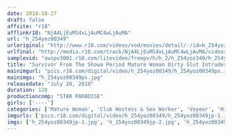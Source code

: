 ```yaml
---
date: 2018-10-27
draft: false
affsite: "r18"
afflinkr18: "NjA4LjEuMS4xLjAuMC4wLjAuMA"
url: "h_254yoz00349"
urloriginal: "http://www.r18.com/videos/vod/movies/detail/-/id=h_254yoz00349"
urlfinal: "http://media.r18.com/track/NjA4LjEuMS4xLjAuMC4wLjAuMA/videos/vod/movies/detail/-/id=h_254yoz00349"
samplevid: "awspv3001.r18.com/litevideo/freepv/h/h_2/h_254yoz349/h_254yoz349_dmb_w.mp4"
title: "Survivor From The Showa Period Mature Woman Dirty Slut Intruder Peeping"
mainimgurl: "pics.r18.com/digital/video/h_254yoz00349/h_254yoz00349ps.jpg"
mainimgs: "h_254yoz00349ps.jpg"
releasedate: "July 20, 2018"
duration: 120
productioncomp: "STAR PARADISE"
girls: ['----']
categories: ['Mature Woman', 'Club Hostess & Sex Worker', 'Voyeur', 'Hi-Def']
imgurls: ['pics.r18.com/digital/video/h_254yoz00349/h_254yoz00349jp-1.jpg', 'pics.r18.com/digital/video/h_254yoz00349/h_254yoz00349jp-2.jpg', 'pics.r18.com/digital/video/h_254yoz00349/h_254yoz00349jp-3.jpg', 'pics.r18.com/digital/video/h_254yoz00349/h_254yoz00349jp-4.jpg', 'pics.r18.com/digital/video/h_254yoz00349/h_254yoz00349jp-5.jpg', 'pics.r18.com/digital/video/h_254yoz00349/h_254yoz00349jp-6.jpg', 'pics.r18.com/digital/video/h_254yoz00349/h_254yoz00349jp-7.jpg', 'pics.r18.com/digital/video/h_254yoz00349/h_254yoz00349jp-8.jpg', 'pics.r18.com/digital/video/h_254yoz00349/h_254yoz00349jp-9.jpg', 'pics.r18.com/digital/video/h_254yoz00349/h_254yoz00349jp-10.jpg', 'pics.r18.com/digital/video/h_254yoz00349/h_254yoz00349jp-11.jpg', 'pics.r18.com/digital/video/h_254yoz00349/h_254yoz00349jp-12.jpg', 'pics.r18.com/digital/video/h_254yoz00349/h_254yoz00349jp-13.jpg', 'pics.r18.com/digital/video/h_254yoz00349/h_254yoz00349jp-14.jpg', 'pics.r18.com/digital/video/h_254yoz00349/h_254yoz00349jp-15.jpg', 'pics.r18.com/digital/video/h_254yoz00349/h_254yoz00349jp-16.jpg', 'pics.r18.com/digital/video/h_254yoz00349/h_254yoz00349jp-17.jpg', 'pics.r18.com/digital/video/h_254yoz00349/h_254yoz00349jp-18.jpg', 'pics.r18.com/digital/video/h_254yoz00349/h_254yoz00349jp-19.jpg', 'pics.r18.com/digital/video/h_254yoz00349/h_254yoz00349jp-20.jpg']
imgs: ['h_254yoz00349jp-1.jpg', 'h_254yoz00349jp-2.jpg', 'h_254yoz00349jp-3.jpg', 'h_254yoz00349jp-4.jpg', 'h_254yoz00349jp-5.jpg', 'h_254yoz00349jp-6.jpg', 'h_254yoz00349jp-7.jpg', 'h_254yoz00349jp-8.jpg', 'h_254yoz00349jp-9.jpg', 'h_254yoz00349jp-10.jpg', 'h_254yoz00349jp-11.jpg', 'h_254yoz00349jp-12.jpg', 'h_254yoz00349jp-13.jpg', 'h_254yoz00349jp-14.jpg', 'h_254yoz00349jp-15.jpg', 'h_254yoz00349jp-16.jpg', 'h_254yoz00349jp-17.jpg', 'h_254yoz00349jp-18.jpg', 'h_254yoz00349jp-19.jpg', 'h_254yoz00349jp-20.jpg']
---
```

